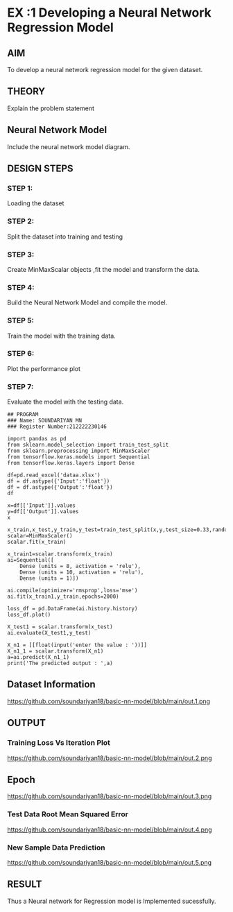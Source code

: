 # EX :1  Developing a Neural Network Regression Model

## AIM

To develop a neural network regression model for the given dataset.

## THEORY

Explain the problem statement

## Neural Network Model

Include the neural network model diagram.

## DESIGN STEPS

### STEP 1:

Loading the dataset

### STEP 2:

Split the dataset into training and testing

### STEP 3:

Create MinMaxScalar objects ,fit the model and transform the data.

### STEP 4:

Build the Neural Network Model and compile the model.

### STEP 5:

Train the model with the training data.

### STEP 6:

Plot the performance plot

### STEP 7:

Evaluate the model with the testing data.

```
## PROGRAM
### Name: SOUNDARIYAN MN
### Register Number:212222230146
```

```
import pandas as pd
from sklearn.model_selection import train_test_split
from sklearn.preprocessing import MinMaxScaler
from tensorflow.keras.models import Sequential
from tensorflow.keras.layers import Dense

df=pd.read_excel('dataa.xlsx')
df = df.astype({'Input':'float'})
df = df.astype({'Output':'float'})
df

x=df[['Input']].values
y=df[['Output']].values
x

x_train,x_test,y_train,y_test=train_test_split(x,y,test_size=0.33,random_state=33)
scalar=MinMaxScaler()
scalar.fit(x_train)

x_train1=scalar.transform(x_train)
ai=Sequential([
    Dense (units = 8, activation = 'relu'),
    Dense (units = 10, activation = 'relu'),
    Dense (units = 1)])

ai.compile(optimizer='rmsprop',loss='mse')
ai.fit(x_train1,y_train,epochs=2000)

loss_df = pd.DataFrame(ai.history.history)
loss_df.plot()

X_test1 = scalar.transform(x_test)
ai.evaluate(X_test1,y_test)

X_n1 = [[float(input('enter the value : '))]]
X_n1_1 = scalar.transform(X_n1)
a=ai.predict(X_n1_1)
print('The predicted output : ',a)
```


## Dataset Information
https://github.com/soundariyan18/basic-nn-model/blob/main/out.1.png



## OUTPUT

### Training Loss Vs Iteration Plot
https://github.com/soundariyan18/basic-nn-model/blob/main/out.2.png

## Epoch
https://github.com/soundariyan18/basic-nn-model/blob/main/out.3.png


### Test Data Root Mean Squared Error
https://github.com/soundariyan18/basic-nn-model/blob/main/out.4.png



### New Sample Data Prediction
https://github.com/soundariyan18/basic-nn-model/blob/main/out.5.png



## RESULT

Thus a Neural network for Regression model is Implemented sucessfully.
